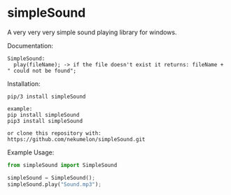 # simpleSound
A very very very simple sound playing library for windows.

Documentation:
```
SimpleSound:
  play(fileName); -> if the file doesn't exist it returns: fileName + " could not be found";
```

Installation:
```
pip/3 install simpleSound

example:
pip install simpleSound
pip3 install simpleSound

or clone this repository with:
https://github.com/nekumelon/simpleSound.git

```

Example Usage:
```Python
from simpleSound import SimpleSound

simpleSound = SimpleSound();
simpleSound.play("Sound.mp3");
```
